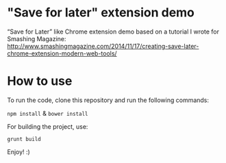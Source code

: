 # "Save for later" extension demo
“Save for Later” like Chrome extension demo based on a tutorial I wrote for Smashing Magazine: http://www.smashingmagazine.com/2014/11/17/creating-save-later-chrome-extension-modern-web-tools/

# How to use
To run the code, clone this repository and run the following commands:

`npm install` & `bower install`

For building the project, use:

`grunt build`

Enjoy! :)